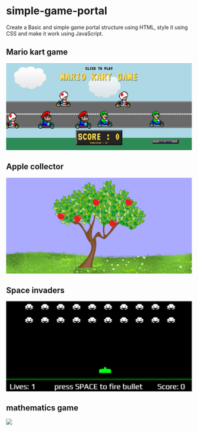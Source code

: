 # simple-game-portal
 Create a Basic and simple game portal structure using HTML, style it using CSS and make it work using JavaScript.

<h2>Mario kart game</h2>
<img src="img/game/g1.png"/>
<br>
<h2>Apple collector</h2>
<img src="img/game/g2.png">
<br>
<h2>Space invaders</h2>
<img src="img/game/g3.png">
<br>
<h2>mathematics game</h2>
<img src="img/game/g4.pngg">
